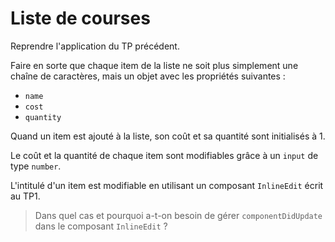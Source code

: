 # Liste de courses

Reprendre l'application du TP précédent.

Faire en sorte que chaque item de la liste ne soit plus simplement une chaîne de caractères, mais un objet avec les propriétés suivantes :
 - `name`
 - `cost`
 - `quantity`

Quand un item est ajouté à la liste, son coût et sa quantité sont initialisés à 1.

Le coût et la quantité de chaque item sont modifiables grâce à un `input` de type `number`.

L'intitulé d'un item est modifiable en utilisant un composant `InlineEdit` écrit au TP1.

> Dans quel cas et pourquoi a-t-on besoin de gérer `componentDidUpdate` dans le composant `InlineEdit` ?

